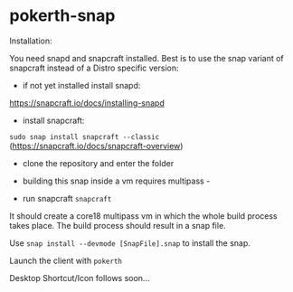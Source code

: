 # pokerth-snap

Installation:

You need snapd and snapcraft installed. Best is to use the snap variant of snapcraft instead of a Distro specific version:

* if not yet installed install snapd:

https://snapcraft.io/docs/installing-snapd

* install snapcraft:

`sudo snap install snapcraft --classic`
(https://snapcraft.io/docs/snapcraft-overview)

* clone the repository and enter the folder

* building this snap inside a vm requires multipass - 

* run snapcraft
`snapcraft`

It should create a core18 multipass vm in which the whole build process takes place. The build process should result in a snap file.

Use `snap install --devmode [SnapFile].snap` to install the snap.

Launch the client with `pokerth`

Desktop Shortcut/Icon follows soon...
